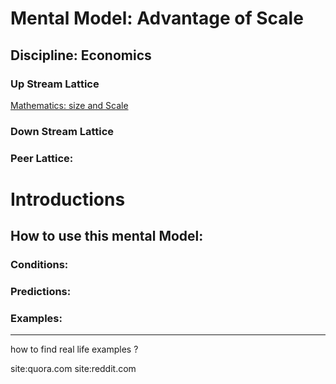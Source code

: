 # Mental Model: Advantage of Scale

## Discipline: Economics

### Up Stream Lattice

[Mathematics: size and Scale](sizeAndScale.md)

### Down Stream Lattice

### Peer Lattice:

# Introductions

## How to use this mental Model:



### Conditions:

### Predictions:

### Examples:









___

how to find real life examples ?

site:quora.com
site:reddit.com

